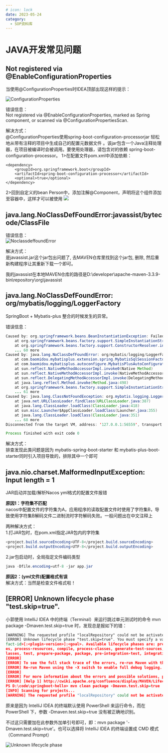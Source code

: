 ```yaml
---
# icon: lock
date: 2023-05-24
category:
  - SOP资料库
---
```


# JAVA开发常见问题
## Not registered via @EnableConfigurationProperties
 
当使用@ConfigurationProperties时IDEA顶部出现这样的提示： 

![ConfigurationProperties](http://cdn.gydblog.com/images/cszl-sop/problem-manual-2.png)

错误信息：  
Not registered via @EnableConfigurationProperties, marked as Spring component, or scanned via @ConfigurationPropertiesScan.


解决方式：  
@ConfigurationProperties使用spring-boot-configuration-processorjar 轻松地从带有注释的项目中生成自己的配置元数据文件 。该jar包含一个Java注释处理器，在项目被编译时会被调用。要使用处理器，请包含对的依赖 spring-boot-configuration-processor。
1>在配置文件pom.xml中添加依赖： 
```
<dependency>
    <groupId>org.springframework.boot</groupId>
    <artifactId>spring-boot-configuration-processor</artifactId>
    <optional>true</optional>
</dependency>
```

2>回到自定义的bean Person中，添加注解@Component，声明将这个组件添加至容器中，这样才可以被使用
![](http://cdn.gydblog.com/images/cszl-sop/problem-manual-3.png)



## java.lang.NoClassDefFoundError:javassist/bytecode/ClassFile
错误信息：  
![NoclassdeffoundError](http://cdn.gydblog.com/images/cszl-sop/problem-manual-1.png)

解决方式：  
是javassist.jar这个jar包出问题了, 去MAVEN仓库里找到这个jar包, 删除, 然后重新构建程序让其重新下载一个即可。

我的javassist在本地MAVEN仓库的路径是D:\developer\apache-maven-3.3.9-bin\repository\org\javassist


## java.lang.NoClassDefFoundError: org/mybatis/logging/LoggerFactory
SpringBoot + Mybatis-plus 整合的时候发生的异常。

错误信息：  
```java
Caused by: org.springframework.beans.BeanInstantiationException: Failed to instantiate [org.apache.ibatis.session.SqlSessionFactory]: Factory method 'sqlSessionFactory' threw exception; nested exception is java.lang.NoClassDefFoundError: org/mybatis/logging/LoggerFactory
	at org.springframework.beans.factory.support.SimpleInstantiationStrategy.instantiate(SimpleInstantiationStrategy.java:185)
	at org.springframework.beans.factory.support.ConstructorResolver.instantiate(ConstructorResolver.java:652)
	... 60 more
Caused by: java.lang.NoClassDefFoundError: org/mybatis/logging/LoggerFactory
	at com.baomidou.mybatisplus.extension.spring.MybatisSqlSessionFactoryBean.<clinit>(MybatisSqlSessionFactoryBean.java:89)
	at com.baomidou.mybatisplus.autoconfigure.MybatisPlusAutoConfiguration.sqlSessionFactory(MybatisPlusAutoConfiguration.java:163)
	at sun.reflect.NativeMethodAccessorImpl.invoke0(Native Method)
	at sun.reflect.NativeMethodAccessorImpl.invoke(NativeMethodAccessorImpl.java:62)
	at sun.reflect.DelegatingMethodAccessorImpl.invoke(DelegatingMethodAccessorImpl.java:43)
	at java.lang.reflect.Method.invoke(Method.java:498)
	at org.springframework.beans.factory.support.SimpleInstantiationStrategy.instantiate(SimpleInstantiationStrategy.java:154)
	... 61 more
Caused by: java.lang.ClassNotFoundException: org.mybatis.logging.LoggerFactory
	at java.net.URLClassLoader.findClass(URLClassLoader.java:387)
	at java.lang.ClassLoader.loadClass(ClassLoader.java:418)
	at sun.misc.Launcher$AppClassLoader.loadClass(Launcher.java:355)
	at java.lang.ClassLoader.loadClass(ClassLoader.java:351)
	... 68 more
Disconnected from the target VM, address: '127.0.0.1:56559', transport: 'socket'

Process finished with exit code 0
```

解决方式：  
排查发现此类问题是因为 mybatis-spring-boot-starter 和 mybatis-plus-boot-starter同时引入项目导致的，排除其中一个即可


## java.nio.charset.MalformedInputException: Input length = 1
JAR启动并加载/解析Nacos yml格式的配置文件报错  

**原因1：字符集不匹配**  
nacos中配置文件的字符集为A，应用程序的读取配置文件时使用了字符集B，导致使用字符集B解码文件二进制流时字符解码失败。一般问题出在中文注释上

两种解决方式：  
1.打JAR包时，在pom.xml指定JAR包内的字符集
```java
<project.build.sourceEncoding>UTF-8</project.build.sourceEncoding>
<project.build.outputEncoding>UTF-8</project.build.outputEncoding>
```
2.jar包启动时，全局指定文件编码类型
```java
java -Dfile.encoding=utf-8 -jar app.jar
```


**原因2：(yml文件)配置格式有误**  
解决方式：当然是检查文件格式啦！
 


## [ERROR] Unknown lifecycle phase "test.skip=true".

小郭使用 IntelliJ IDEA 中的终端（Terminal）来运行跳过单元测试时的命令 mvn package -Dmaven.test.skip=true 时，发现总是报如下的错：
```xml
[WARNING] The requested profile "localRepository" could not be activated because it does not exist.
[ERROR] Unknown lifecycle phase "test.skip=true". You must specify a valid lifecycle phase or a goal in the format <plugin-prefix>:<goal> or <plugin-group-id>:<plugin-arti
fact-id>[:<plugin-version>]:<goal>. Available lifecycle phases are: pre-clean, clean, post-clean, validate, initialize, generate-sources, process-sources, generate-resourc
es, process-resources, compile, process-classes, generate-test-sources, process-test-sources, generate-test-resources, process-test-resources, test-compile, process-test-c
lasses, test, prepare-package, package, pre-integration-test, integration-test, post-integration-test, verify, install, deploy, pre-site, site, post-site, site-deploy. -> [Help 1]
[ERROR]
[ERROR] To see the full stack trace of the errors, re-run Maven with the -e switch.
[ERROR] Re-run Maven using the -X switch to enable full debug logging.
[ERROR]
[ERROR] For more information about the errors and possible solutions, please read the following articles:
[ERROR] [Help 1] http://cwiki.apache.org/confluence/display/MAVEN/LifecyclePhaseNotFoundException
PS D:\code\springboot-hello> mvn clean package -Dmaven.test.skip=true
[INFO] Scanning for projects...
[WARNING] The requested profile "localRepository" could not be activated because it does not exist.

```

原来是因为 IntelliJ IDEA 的终端默认使用 PowerShell 来运行命令，而在 PowerShell 下，参数 -Dmaven.test.skip=true 没有被正确地识别。

不过这只需要加在此参数外加单引号即可，即：mvn package '-Dmaven.test.skip=true'。也可以选择将 IntelliJ IDEA 的终端设置成 CMD 模式（Command Prompt）

![Unknown lifecycle phase](http://cdn.gydblog.com/images/cszl-sop/problem-manual-4.png)
